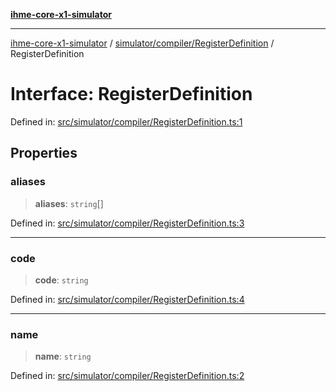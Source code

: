 [**ihme-core-x1-simulator**](../../../../README.md)

***

[ihme-core-x1-simulator](../../../../modules.md) / [simulator/compiler/RegisterDefinition](../README.md) / RegisterDefinition

# Interface: RegisterDefinition

Defined in: [src/simulator/compiler/RegisterDefinition.ts:1](https://github.com/ProgrammIt/CPU-Simulator/blob/1018f35141b4ad3f48781b12aa9e5f0ba9cc7301/src/simulator/compiler/RegisterDefinition.ts#L1)

## Properties

### aliases

> **aliases**: `string`[]

Defined in: [src/simulator/compiler/RegisterDefinition.ts:3](https://github.com/ProgrammIt/CPU-Simulator/blob/1018f35141b4ad3f48781b12aa9e5f0ba9cc7301/src/simulator/compiler/RegisterDefinition.ts#L3)

***

### code

> **code**: `string`

Defined in: [src/simulator/compiler/RegisterDefinition.ts:4](https://github.com/ProgrammIt/CPU-Simulator/blob/1018f35141b4ad3f48781b12aa9e5f0ba9cc7301/src/simulator/compiler/RegisterDefinition.ts#L4)

***

### name

> **name**: `string`

Defined in: [src/simulator/compiler/RegisterDefinition.ts:2](https://github.com/ProgrammIt/CPU-Simulator/blob/1018f35141b4ad3f48781b12aa9e5f0ba9cc7301/src/simulator/compiler/RegisterDefinition.ts#L2)
